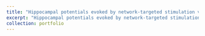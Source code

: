```yaml
---
title: "Hippocampal potentials evoked by network-targeted stimulation vary by theta phase (2021, International Brain Stimulation Conference)"
excerpt: "Hippocampal potentials evoked by network-targeted stimulation vary by theta phase (2021, International Brain Stimulation Conference)"<br/><button type="button" class="collapsible">Show poster</button><div class="content"><img src='/images/icbs2021.pdf'>"</div>
collection: portfolio
---
```

